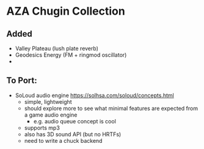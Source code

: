 # AZA Chugin Collection

## Added
- Valley Plateau   (lush plate reverb)
- Geodesics Energy (FM + ringmod oscillator)
- 

## To Port:
- SoLoud audio engine https://solhsa.com/soloud/concepts.html
  - simple, lightweight
  - should explore more to see what minimal features are expected from a game audio engine
    - e.g. audio queue concept is cool
  - supports mp3
  - also has 3D sound API (but no HRTFs)
  - need to write a chuck backend


